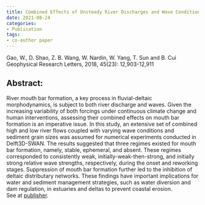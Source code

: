 ```yaml
---
title: Combined Effects of Unsteady River Discharges and Wave Conditions on River Mouth Bar Morphodynamics
date: 2021-08-24 
categories:
- Publication
tags:
- co-author paper
---
```

<p> Gao, W., D. Shao, Z. B. Wang, W. Nardin, W. Yang, T. Sun and B. Cui <br/> Geophysical Research Letters, 2018, 45(23): 12,903-12,911 </p>

## Abstract:
River mouth bar formation, a key process in fluvial-deltaic morphodynamics, is subject to both river discharge and waves. Given the increasing variability of both forcings under continuous climate change and human interventions, assessing their combined effects on mouth bar formation is an imperative issue. In this study, an extensive set of combined high and low river flows coupled with varying wave conditions and sediment grain sizes was assumed for numerical experiments conducted in Delft3D-SWAN. The results suggested that three regimes existed for mouth bar formation, namely, stable, ephemeral, and absent. These regimes corresponded to consistently weak, initially-weak-then-strong, and initially strong relative wave strengths, respectively, during the onset and reworking stages. Suppression of mouth bar formation further led to the inhibition of deltaic distributary networks. These findings have important implications for water and sediment management strategies, such as water diversion and dam regulation, in estuaries and deltas to prevent coastal erosion. <br/>
See at [publisher](https://doi.org/10.1029/2018GL080447).
